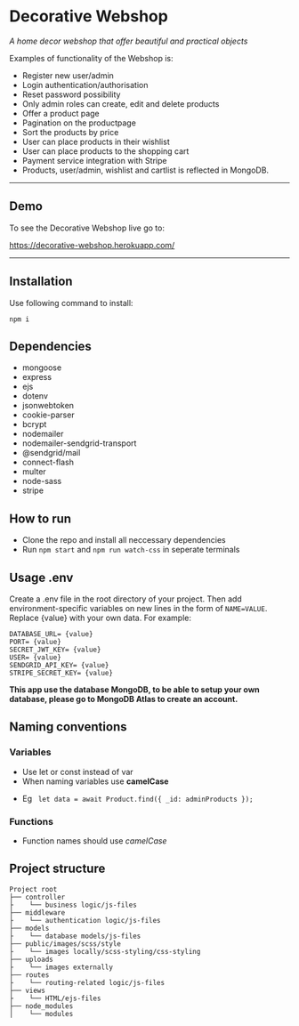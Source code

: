 # Decorative Webshop 

_A home decor webshop that offer beautiful and practical objects_

Examples of functionality of the Webshop is:

- Register new user/admin
- Login authentication/authorisation
- Reset password possibility
- Only admin roles can create, edit and delete products
- Offer a product page
- Pagination on the productpage
- Sort the products by price 
- User can place products in their wishlist
- User can place products to the shopping cart
- Payment service integration with Stripe
- Products, user/admin, wishlist and cartlist is reflected in MongoDB.

---

## Demo
To see the Decorative Webshop live go to:

https://decorative-webshop.herokuapp.com/

---

## Installation
Use following command to install:

```
npm i

```
## Dependencies
- mongoose
- express
- ejs
- dotenv
- jsonwebtoken
- cookie-parser
- bcrypt
- nodemailer 
- nodemailer-sendgrid-transport
- @sendgrid/mail
- connect-flash
- multer
- node-sass
- stripe

## How to run
- Clone the repo and install all neccessary dependencies
- Run `npm start` and `npm run watch-css` in seperate terminals

## Usage .env
Create a .env file in the root directory of your project. Then add environment-specific variables on new lines in the form of `NAME=VALUE`. Replace {value} with your own data. For example:

```
DATABASE_URL= {value}
PORT= {value}
SECRET_JWT_KEY= {value}
USER= {value}
SENDGRID_API_KEY= {value}
STRIPE_SECRET_KEY= {value}

```
**This app use the database MongoDB, to be able to setup your own database, please go to MongoDB Atlas to create an account.**

## Naming conventions

### Variables

- Use let or const instead of var
- When naming variables use **camelCase**

* Eg ` let data = await Product.find({ _id: adminProducts });`

### Functions

- Function names should use _camelCase_

## Project structure

```
Project root
├── controller
├    └── business logic/js-files
├── middleware
├    └── authentication logic/js-files
├── models
├    └── database models/js-files
├── public/images/scss/style
├    └── images locally/scss-styling/css-styling
├── uploads
├    └── images externally
├── routes
├    └── routing-related logic/js-files
├── views
├    └── HTML/ejs-files
├── node_modules
│    └── modules
```
